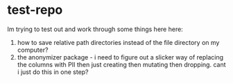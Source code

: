 test-repo
=========

Im trying to test out and work through some things here here:

1.  how to save relative path directories instead of the file directory on my computer?
2. the anonymizer package - i need to figure out a slicker way of replacing the columns with PII then just creating then mutating then    dropping. cant i just do this in one step?

